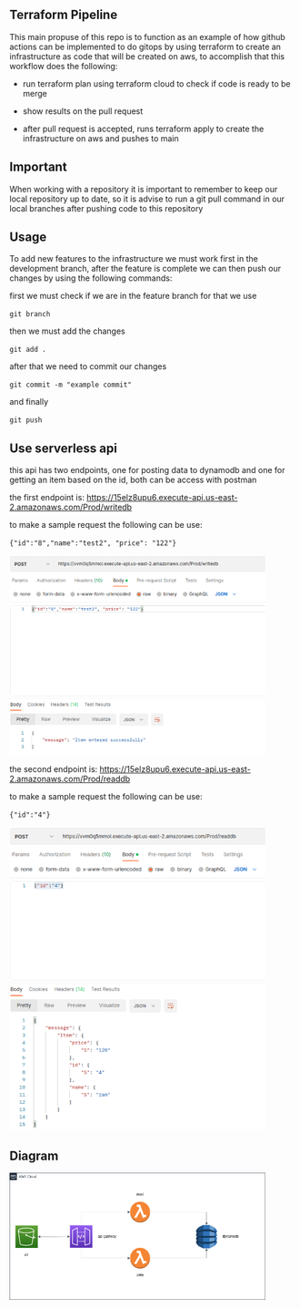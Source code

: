## Terraform Pipeline

This main propuse of this repo is to function as an example of how github actions can be implemented to do gitops
by using terraform to create an infrastructure as code that will be created on aws, to accomplish that this workflow does the following:

- run terraform plan using terraform cloud to check if code is ready to be merge

- show results on the pull request

- after pull request is accepted, runs terraform apply to create the infrastructure on aws and pushes to main

## Important

When working with a repository it is important to remember to keep our local repository up to date, so it is
advise to run a git pull command in our local branches after pushing code to this repository

## Usage 

To add new features to the infrastructure we must work first in the development branch,
after the feature is complete we can then push our changes by using the following commands:

first we must check if we are in the feature branch for that we use

`git branch`

then we must add the changes

`git add .`

after that we need to commit our changes

`git commit -m "example commit"`

and finally

`git push`

## Use serverless api

this api has two endpoints, one for posting data to dynamodb and one for getting an item based on the id, both can be access with postman

the first endpoint is: https://15elz8upu6.execute-api.us-east-2.amazonaws.com/Prod/writedb

to make a sample request the following can be use:

`{"id":"8","name":"test2", "price": "122"}`

<img src="./images/put.png" width="450"/>

the second endpoint is: https://15elz8upu6.execute-api.us-east-2.amazonaws.com/Prod/readdb

to make a sample request the following can be use:

`{"id":"4"}`

<img src="./images/get.png" width="450"/>

## Diagram

<img src="./images/diagram.png" width="450"/>








 

